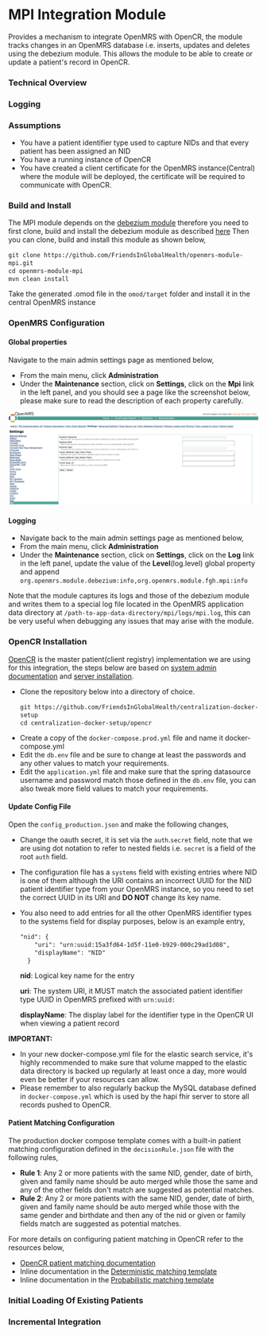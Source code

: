 # MPI Integration Module
Provides a mechanism to integrate OpenMRS with OpenCR, the module tracks changes in an OpenMRS database i.e. inserts, 
updates and deletes using the debezium module. This allows the module to be able to create or update a patient's record 
in OpenCR.

### Technical Overview

### Logging


### Assumptions
- You have a patient identifier type used to capture NIDs and that every patient has been assigned an NID
- You have a running instance of OpenCR
- You have created a client certificate for the OpenMRS instance(Central) where the module will be deployed, the 
  certificate will be required to communicate with OpenCR.

### Build and Install
The MPI module depends on the [debezium module](https://github.com/FriendsInGlobalHealth/openmrs-module-debezium.git) 
therefore you need to first clone, build and install the debezium module as described [here](https://github.com/FriendsInGlobalHealth/openmrs-module-debezium#build-and-install)
Then you can clone, build and install this module as shown below,
```
git clone https://github.com/FriendsInGlobalHealth/openmrs-module-mpi.git
cd openmrs-module-mpi
mvn clean install
```
Take the generated .omod file in the `omod/target` folder and install it in the central OpenMRS instance

### OpenMRS Configuration

#### Global properties
Navigate to the main admin settings page as mentioned below,
- From the main menu, click **Administration**
- Under the **Maintenance** section, click on **Settings**, click on the **Mpi** link in the left panel, and you
  should see a page like the screenshot below, please make sure to read the description of each property carefully.

![Module Settings](docs/settings_screenshot.png)
#### Logging
- Navigate back to the main admin settings page as mentioned below,
- From the main menu, click **Administration**
- Under the **Maintenance** section, click on **Settings**, click on the **Log** link in the left panel, update the 
  value of the **Level**(log.level) global property and append `org.openmrs.module.debezium:info,org.openmrs.module.fgh.mpi:info`
  
Note that the module captures its logs and those of the debezium module and writes them to a special log file located 
in the OpenMRS application data directory at `/path-to-app-data-directory/mpi/logs/mpi.log`, this can be very useful when 
debugging any issues that may arise with the module.

### OpenCR Installation
[OpenCR](https://intrahealth.github.io/client-registry/) is the master patient(client registry) implementation we are 
using for this integration, the steps below are based on [system admin documentation](https://intrahealth.github.io/client-registry/admin/configuration/) and 
[server installation](https://intrahealth.github.io/client-registry/admin/installation_full/).
- Clone the repository below into a directory of choice.
  ```
  git https://github.com/FriendsInGlobalHealth/centralization-docker-setup
  cd centralization-docker-setup/opencr
  ```
- Create a copy of the `docker-compose.prod.yml` file and name it docker-compose.yml
- Edit the `db.env` file and be sure to change at least the passwords and any other values to match your requirements.
- Edit the `application.yml` file and make sure that the spring datasource username and password match those defined in 
  the `db.env` file, you can also tweak more field values to match your requirements.

#### Update Config File  
Open the `config_production.json` and make the following changes,
- Change the oauth secret, it is set via the `auth`.`secret` field, note that we are using dot notation to refer to 
  nested fields i.e. `secret` is a field of the root `auth` field. 
- The configuration file has a `systems` field with existing entries where NID is one of them although the URI 
  contains an incorrect UUID for the NID patient identifier type from your OpenMRS instance, so you need to set the 
  correct UUID in its URI and **DO NOT** change its key name.
- You also need to add entries for all the other OpenMRS identifier types to the systems field for display purposes, 
  below is an example entry,
  
  ```
  "nid": {
      "uri": "urn:uuid:15a3fd64-1d5f-11e0-b929-000c29ad1d08",
      "displayName": "NID"
    }
  ```
  
  **nid**: Logical key name for the entry
  
  **uri**: The system URI, it MUST match the associated patient identifier type UUID in OpenMRS prefixed with `urn:uuid:`
  
  **displayName**: The display label for the identifier type in the OpenCR UI when viewing a patient record

**IMPORTANT:** 
- In your new docker-compose.yml file for the elastic search service, it's highly recommended to make sure that volume
  mapped to the elastic data directory is backed up regularly at least once a day, more would even be better if your 
  resources can allow.
- Please remember to also regularly backup the MySQL database defined in `docker-compose.yml` which is used by the hapi 
  fhir server to store all records pushed to OpenCR.

#### Patient Matching Configuration
The production docker compose template comes with a built-in patient matching configuration defined in the 
`decisionRule.json` file with the following rules,
- **Rule 1**: Any 2 or more patients with the same NID, gender, date of birth, given and family name should be auto 
  merged while those the same and any of the other fields don't match are suggested as potential matches.
- **Rule 2**: Any 2 or more patients with the same NID, gender, date of birth, given and family name should be auto 
  merged while those with the same gender and birthdate and then any of the nid or given or family fields match are 
  suggested as potential matches. 

For more details on configuring patient matching in OpenCR refer to the resources below,
- [OpenCR patient matching documentation](https://intrahealth.github.io/client-registry/)
- Inline documentation in the [Deterministic matching template](https://github.com/intrahealth/client-registry/server/config/decisionRulesDeterministicTemplate.json)
- Inline documentation in the [Probabilistic matching template](https://github.com/intrahealth/client-registry/server/config/decisionRulesProbabilisticTemplate.json)

### Initial Loading Of Existing Patients

### Incremental Integration

